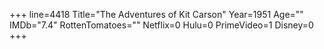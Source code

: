 +++
line=4418
Title="The Adventures of Kit Carson"
Year=1951
Age=""
IMDb="7.4"
RottenTomatoes=""
Netflix=0
Hulu=0
PrimeVideo=1
Disney=0
+++

